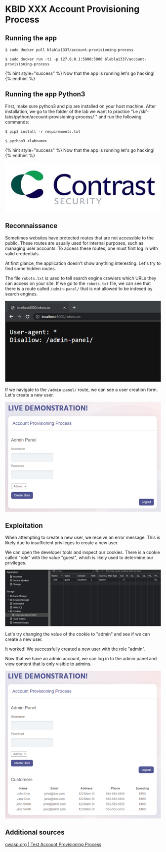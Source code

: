 # KBID XXX Account Provisioning Process

## Running the app

```
$ sudo docker pull blabla1337/account-provisioning-process
```

```
$ sudo docker run -ti -p 127.0.0.1:5000:5000 blabla1337/account-provisioning-process
```

{% hint style="success" %}
Now that the app is running let's go hacking!
{% endhint %}

## Running the app Python3

First, make sure python3 and pip are installed on your host machine. After installation, we go to the folder of the lab we want to practice "i.e /skf-labs/python/account-provisioning-process/ " and run the following commands:

```
$ pip3 install -r requirements.txt
```

```
$ python3 <labname>
```

{% hint style="success" %}
Now that the app is running let's go hacking!
{% endhint %}

![Docker image and write-up thanks to Contrast Security](../../.gitbook/assets/contrast-security-logo.jpg)

## Reconnaissance

Sometimes websites have protected routes that are not accessible to the public. These routes are usually used for internal purposes, such as managing user accounts. To access these routes, one must first log in with valid credentials.

At first glance, the application doesn't show anything interesting. Let's try to find some hidden routes.

The file `robots.txt` is used to tell search engine crawlers which URLs they can access on your site. If we go to the `robots.txt` file, we can see that there is a route called `/admin-panel/` that is not allowed to be indexed by search engines.

![Robots.txt](../../.gitbook/assets/account-provisioning-process-robots-txt.png)

If we navigate to the `/admin-panel/` route, we can see a user creation form. Let's create a new user.

![Admin panel](../../.gitbook/assets/account-provisioning-process-admin-panel.png)

## Exploitation

When attempting to create a new user, we receive an error message. This is likely due to insufficient privileges to create a new user.

We can open the developer tools and inspect our cookies. There is a cookie called "role" with the value "guest", which is likely used to determine our privileges.

![Cookie](../../.gitbook/assets/account-provisioning-process-cookie.png)

Let's try changing the value of the cookie to "admin" and see if we can create a new user.

It worked! We successfully created a new user with the role "admin".

Now that we have an admin account, we can log in to the admin panel and view content that is only visible to admins.

![Admin panel](../../.gitbook/assets/account-provisioning-process-admin-panel-2.png)

## Additional sources

[owasp.org | Test Account Provisioning Process](https://owasp.org/www-project-web-security-testing-guide/v42/4-Web_Application_Security_Testing/03-Identity_Management_Testing/03-Test_Account_Provisioning_Process)
